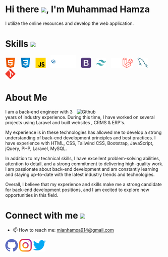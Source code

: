 <h1> Hi there <img src = "https://raw.githubusercontent.com/MartinHeinz/MartinHeinz/master/wave.gif" width='50px'>, I'm Muhammad Hamza </h1>
I utilize the online resources and develop the web application.
<br>

<h1> Skills <img src = "https://media2.giphy.com/media/QssGEmpkyEOhBCb7e1/giphy.gif?cid=ecf05e47a0n3gi1bfqntqmob8g9aid1oyj2wr3ds3mg700bl&rid=giphy.gif" width = 32px> </h1>

<img width ='32px' src ='icons/html.svg' style='margin-right:12px'> <img width ='32px' src ='icons/css.svg' style='margin-right:12px'> <img width ='32px' src ='icons/javascript.svg' style='margin-right:12px'> <img width ='80px' src ='icons/jquery.svg' style='margin-right:12px'> <img width ='32px' src ='icons/bootstrap.svg' style='margin-right:12px'> <img width ='32px' src ='icons/tailwind.svg' style='margin-right:12px'> <img width ='32px' style="color:#fff" src ='icons/php.svg' style='margin-right:12px'> <img width ='32px' src ='icons/laravel.svg' style='margin-right:12px'> <img width ='32px' src ='icons/mysql.svg' style='margin-right:12px'> <img width ='32px' src ='icons/git.svg' style='margin-right:12px'>

<h1> About Me </h1>
<img width="55%" align="right" alt="Github" src="https://raw.githubusercontent.com/onimur/.github/master/.resources/git-header.svg" />

I am a back-end engineer with 3 years of industry experience. During this time, I have worked on several projects using Laravel  and built websites , CRMS & ERP's.

My experience is in these technologies has allowed me to develop a strong understanding of back-end development principles and best practices. I have experience with HTML, CSS, Tailwind CSS, Bootstrap, JavaScript, jQuery, PHP, Laravel, MySQL.

In addition to my technical skills, I have excellent problem-solving abilities, attention to detail, and a strong commitment to delivering high-quality work. I am passionate about back-end development and am constantly learning and staying up-to-date with the latest industry trends and technologies.

Overall, I believe that my experience and skills make me a strong candidate for back-end development positions, and I am excited to explore new opportunities in this field.

<h1> Connect with me <img src='https://raw.githubusercontent.com/ShahriarShafin/ShahriarShafin/main/Assets/handshake.gif' width="100px"> </h1>

- 📫 How to reach me: mianhamxa914@gmail.com 


[<img src='icons/github.svg' alt='github' height='40'>](https://github.com/MuhammadHamza0147)  [<img src='icons/instagram.svg' alt='instagram' height='40'>](https://www.instagram.com/_mr_hamxa/)  [<img src='icons/twitter.svg' alt='twitter' height='40'>](https://twitter.com/mr_hamxa266)

